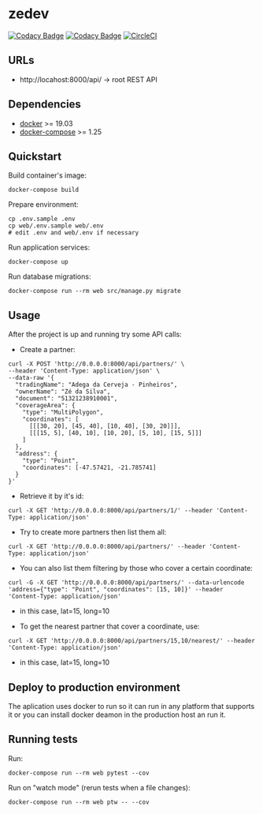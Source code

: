 # zedev

[![Codacy Badge](https://app.codacy.com/project/badge/Grade/84409485c32544089086be4e94f9b6c2)](https://www.codacy.com/manual/sidneijp/zedev?utm_source=github.com&amp;utm_medium=referral&amp;utm_content=sidneijp/zedev&amp;utm_campaign=Badge_Grade)
[![Codacy Badge](https://app.codacy.com/project/badge/Coverage/84409485c32544089086be4e94f9b6c2)](https://www.codacy.com/manual/sidneijp/zedev?utm_source=github.com&utm_medium=referral&utm_content=sidneijp/zedev&utm_campaign=Badge_Coverage)
[![CircleCI](https://circleci.com/gh/sidneijp/zedev.svg?style=shield)](https://app.circleci.com/pipelines/github/sidneijp/zedev)

## URLs

- http://locahost:8000/api/ -> root REST API

## Dependencies

- [docker](https://docs.docker.com/engine/install/) >= 19.03
- [docker-compose](https://docs.docker.com/compose/install/) >= 1.25

## Quickstart

Build container's image:

```shell script
docker-compose build
```

Prepare environment:

```shell script
cp .env.sample .env
cp web/.env.sample web/.env
# edit .env and web/.env if necessary 
```

Run application services:

```shell script
docker-compose up
```

Run database migrations:

```shell script
docker-compose run --rm web src/manage.py migrate
```

## Usage

After the project is up and running try some API calls:

- Create a partner:

```shell script
curl -X POST 'http://0.0.0.0:8000/api/partners/' \
--header 'Content-Type: application/json' \
--data-raw '{
  "tradingName": "Adega da Cerveja - Pinheiros",
  "ownerName": "Zé da Silva",
  "document": "51321238910001",
  "coverageArea": {
    "type": "MultiPolygon",
    "coordinates": [
      [[[30, 20], [45, 40], [10, 40], [30, 20]]],
      [[[15, 5], [40, 10], [10, 20], [5, 10], [15, 5]]]
    ]
  },
  "address": {
    "type": "Point",
    "coordinates": [-47.57421, -21.785741]
  }
}'
```

- Retrieve it by it's id:

```shell script
curl -X GET 'http://0.0.0.0:8000/api/partners/1/' --header 'Content-Type: application/json'
```

- Try to create more partners then list them all:

``` shell script
curl -X GET 'http://0.0.0.0:8000/api/partners/' --header 'Content-Type: application/json'
```

- You can also list them filtering by those who cover a certain coordinate:

``` shell script
curl -G -X GET 'http://0.0.0.0:8000/api/partners/' --data-urlencode 'address={"type": "Point", "coordinates": [15, 10]}' --header 'Content-Type: application/json'
```
* in this case, lat=15, long=10

- To get the nearest partner that cover a coordinate, use:

```shell script
curl -X GET 'http://0.0.0.0:8000/api/partners/15,10/nearest/' --header 'Content-Type: application/json'
```

* in this case, lat=15, long=10

## Deploy to production environment

The aplication uses docker to run so it can run in any platform that supports it or you can install docker deamon in the production host an run it.

## Running tests

Run:

```shell script
docker-compose run --rm web pytest --cov
```

Run on "watch mode" (rerun tests when a file changes):

```shell script
docker-compose run --rm web ptw -- --cov
```
